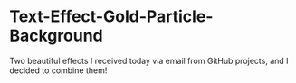 # Text-Effect-Gold-Particle-Background

Two beautiful effects I received today via email from GitHub projects, and I decided to combine them!
